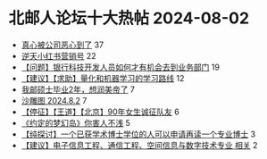 # 北邮人论坛十大热帖 2024-08-02

- [真心被公司恶心到了](https://bbs.byr.cn/article/Talking/6423195) 37
- [逆天小红书营销号](https://bbs.byr.cn/article/Picture/3366632) 22
- [【问题】银行科技开发人员如何才有机会去到业务部门](https://bbs.byr.cn/article/WorkLife/1218214) 19
- [【建议】【求助】量化和机器学习的学习路线](https://bbs.byr.cn/article/ML_DM/39176) 12
- [我邮硕士毕业2年，想润美帝了](https://bbs.byr.cn/article/GoAbroad/398290) 7
- [沙雕图 2024.8.2](https://bbs.byr.cn/article/Joke/731824) 7
- [【停征】【王道】【北京】90年女生诚征队友](https://bbs.byr.cn/article/Friends/2050879) 6
- [《约定的梦幻岛》你害人不浅](https://bbs.byr.cn/article/Comic/633968) 5
- [【纯探讨】一个已获学术博士学位的人可以申请再读一个专业博士](https://bbs.byr.cn/article/Paper/48866) 3
- [【建议】电子信息工程、通信工程、空间信息与数字技术专业 相关](https://bbs.byr.cn/article/Communications/29671) 2


